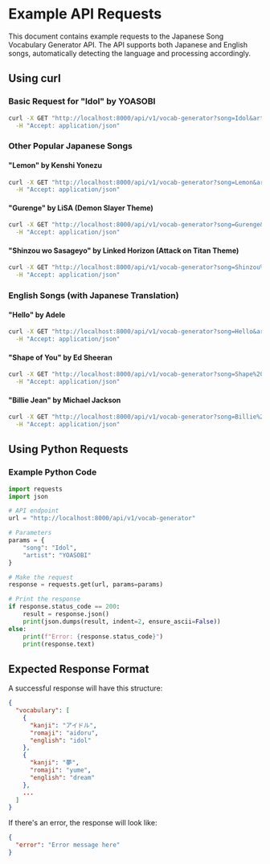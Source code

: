 # Example API Requests

This document contains example requests to the Japanese Song Vocabulary Generator API. The API supports both Japanese and English songs, automatically detecting the language and processing accordingly.

## Using curl

### Basic Request for "Idol" by YOASOBI

```bash
curl -X GET "http://localhost:8000/api/v1/vocab-generator?song=Idol&artist=YOASOBI" \
  -H "Accept: application/json"
```

### Other Popular Japanese Songs

#### "Lemon" by Kenshi Yonezu

```bash
curl -X GET "http://localhost:8000/api/v1/vocab-generator?song=Lemon&artist=Kenshi%20Yonezu" \
  -H "Accept: application/json"
```

#### "Gurenge" by LiSA (Demon Slayer Theme)

```bash
curl -X GET "http://localhost:8000/api/v1/vocab-generator?song=Gurenge&artist=LiSA" \
  -H "Accept: application/json"
```

#### "Shinzou wo Sasageyo" by Linked Horizon (Attack on Titan Theme)

```bash
curl -X GET "http://localhost:8000/api/v1/vocab-generator?song=Shinzou%20wo%20Sasageyo&artist=Linked%20Horizon" \
  -H "Accept: application/json"
```

### English Songs (with Japanese Translation)

#### "Hello" by Adele

```bash
curl -X GET "http://localhost:8000/api/v1/vocab-generator?song=Hello&artist=Adele" \
  -H "Accept: application/json"
```

#### "Shape of You" by Ed Sheeran

```bash
curl -X GET "http://localhost:8000/api/v1/vocab-generator?song=Shape%20of%20You&artist=Ed%20Sheeran" \
  -H "Accept: application/json"
```

#### "Billie Jean" by Michael Jackson

```bash
curl -X GET "http://localhost:8000/api/v1/vocab-generator?song=Billie%20Jean&artist=Michael%20Jackson" \
  -H "Accept: application/json"
```

## Using Python Requests

### Example Python Code

```python
import requests
import json

# API endpoint
url = "http://localhost:8000/api/v1/vocab-generator"

# Parameters
params = {
    "song": "Idol",
    "artist": "YOASOBI"
}

# Make the request
response = requests.get(url, params=params)

# Print the response
if response.status_code == 200:
    result = response.json()
    print(json.dumps(result, indent=2, ensure_ascii=False))
else:
    print(f"Error: {response.status_code}")
    print(response.text)
```

## Expected Response Format

A successful response will have this structure:

```json
{
  "vocabulary": [
    {
      "kanji": "アイドル",
      "romaji": "aidoru",
      "english": "idol"
    },
    {
      "kanji": "夢",
      "romaji": "yume",
      "english": "dream"
    },
    ...
  ]
}
```

If there's an error, the response will look like:

```json
{
  "error": "Error message here"
}
```
